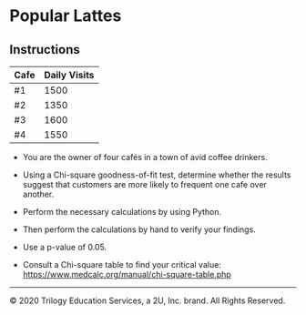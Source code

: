 # Popular Lattes

## Instructions

| Cafe | Daily Visits |
| ---- | ------------ |
| #1   | 1500         |
| #2   | 1350         |
| #3   | 1600         |
| #4   | 1550         |

* You are the owner of four cafés in a town of avid coffee drinkers.

* Using a Chi-square goodness-of-fit test, determine whether the results suggest that customers are more likely to frequent one cafe over another.

* Perform the necessary calculations by using Python.

* Then perform the calculations by hand to verify your findings.

* Use a p-value of 0.05.

* Consult a Chi-square table to find your critical value: <https://www.medcalc.org/manual/chi-square-table.php> 

- - -

© 2020 Trilogy Education Services, a 2U, Inc. brand.  All Rights Reserved.

